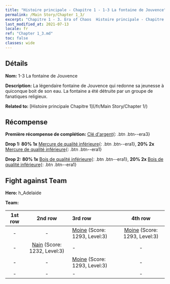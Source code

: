 ```yaml
---
title: "Histoire principale - Chapitre 1 - 1-3 La fontaine de Jouvence"
permalink: /Main Story/Chapter 1_3/
excerpt: "Chapitre 1 - 3. Era of Chaos  Histoire principale - Chapitre 1_3. 1-3 La fontaine de Jouvence"
last_modified_at: 2021-07-13
locale: fr
ref: "Chapter 1_3.md"
toc: false
classes: wide
---
```


## Détails

 **Nom:** 1-3 La fontaine de Jouvence

 **Description:** La légendaire fontaine de Jouvence qui redonne sa jeunesse à quiconque boit de son eau. La fontaine a été détruite par un groupe de fanatiques religieux.

 **Related to:** [Histoire principale Chapitre 1](/fr/Main Story/Chapter 1/)

## Récompense

 **Première récompense de complétion:** [Clé d'argent](/ItemsFR/con_693/){: .btn .btn--era3}

 **Drop 1:** **80% 1x** [Mercure de qualité inférieure](/ItemsFR/mat_2/){: .btn .btn--era1}, **20% 2x** [Mercure de qualité inférieure](/ItemsFR/mat_2/){: .btn .btn--era1}

 **Drop 2:** **80% 1x** [Bois de qualité inférieure](/ItemsFR/mat_1/){: .btn .btn--era1}, **20% 2x** [Bois de qualité inférieure](/ItemsFR/mat_1/){: .btn .btn--era1}


## Fight against Team
 **Hero:** h_Adelaide

 **Team:**


  | 1st row | 2nd row | 3rd row | 4th row |
  |:----:|:----:|:----|:----:|
  | - | - | [Moine](/fr/units/Monk/) (Score: 1293, Level:3)  | [Moine](/fr/units/Monk/) (Score: 1293, Level:3)  |
  | - | [Nain](/fr/units/Dwarf/) (Score: 1232, Level:3)  | - | - |
  | - | - | [Moine](/fr/units/Monk/) (Score: 1293, Level:3)  | - |
  | - | - | - | - |


